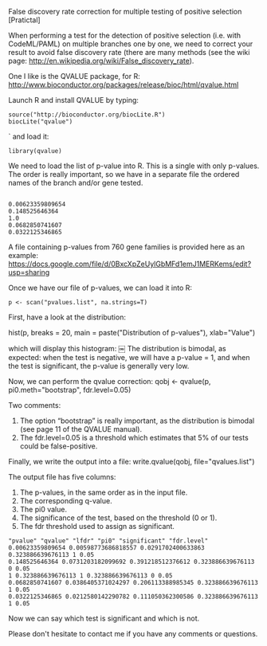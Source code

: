 False discovery rate correction for multiple testing of positive selection [Pratictal]

When performing a test for the detection of positive selection (i.e. with CodeML/PAML) on multiple
branches one by one, we need to correct your result to avoid false discovery rate (there are many
methods (see the wiki page: <http://en.wikipedia.org/wiki/False_discovery_rate>).

One I like is the QVALUE package, for R:
<http://www.bioconductor.org/packages/release/bioc/html/qvalue.html>

Launch R and install QVALUE by typing:

```shell
source("http://bioconductor.org/biocLite.R")
biocLite("qvalue")
```

` and load it:

```shell
library(qvalue)
```

We need to load the list of p-value into R. This is a single with only p-values. The order is really
important, so we have in a separate file the ordered names of the branch and/or gene tested.

```shell

0.00623359809654
0.148525646364
1.0
0.0682850741607
0.0322125346865
```

A file containing p-values from 760 gene families is provided here as an example:
<https://docs.google.com/file/d/0BxcXpZeUylGbMFd1emJ1MERKems/edit?usp=sharing>

Once we have our file of p-values, we can load it into R:

```shell
p <- scan("pvalues.list", na.strings=T)
```

First, have a look at the distribution:

hist(p, breaks = 20, main = paste("Distribution of p-values"), xlab="Value")

which will display this histogram: ￼ The distribution is bimodal, as expected: when the test is
negative, we will have a p-value = 1, and when the test is significant, the p-value is generally
very low.

Now, we can perform the qvalue correction: qobj <- qvalue(p, pi0.meth="bootstrap", fdr.level=0.05)

Two comments:

1. The option “bootstrap” is really important, as the distribution is bimodal (see page 11 of the
   QVALUE manual).
2. The fdr.level=0.05 is a threshold which estimates that 5% of our tests could be false-positive.

Finally, we write the output into a file: write.qvalue(qobj, file="qvalues.list")

The output file has five columns:

1. The p-values, in the same order as in the input file.
2. The corresponding q-value.
3. The pi0 value.
4. The significance of the test, based on the threshold (0 or 1).
5. The fdr threshold used to assign as significant.

```
"pvalue" "qvalue" "lfdr" "pi0" "significant" "fdr.level"
0.00623359809654 0.00598773686818557 0.0291702400633863 0.323886639676113 1 0.05
0.148525646364 0.0731203182099692 0.391218512376612 0.323886639676113 0 0.05
1 0.323886639676113 1 0.323886639676113 0 0.05
0.0682850741607 0.0386405371024297 0.206113388985345 0.323886639676113 1 0.05
0.0322125346865 0.0212580142290782 0.111050362300586 0.323886639676113 1 0.05
```

Now we can say which test is significant and which is not.

Please don't hesitate to contact me if you have any comments or questions.
